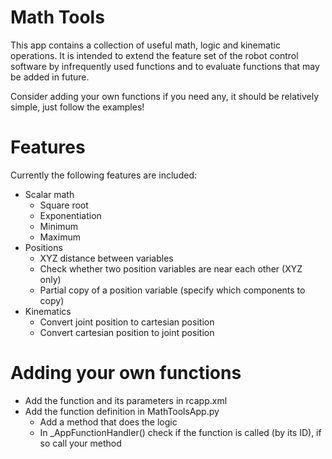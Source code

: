 # Math Tools

This app contains a collection of useful math, logic and kinematic operations. It is intended to extend the feature set of the robot control software by infrequently used functions and to evaluate functions that may be added in future.

Consider adding your own functions if you need any, it should be relatively simple, just follow the examples!

# Features
Currently the following features are included:
* Scalar math
  * Square root
  * Exponentiation
  * Minimum
  * Maximum
* Positions
  * XYZ distance between variables
  * Check whether two position variables are near each other (XYZ only)
  * Partial copy of a position variable (specify which components to copy)
* Kinematics
  * Convert joint position to cartesian position
  * Convert cartesian position to joint position

# Adding your own functions
* Add the function and its parameters in rcapp.xml
* Add the function definition in MathToolsApp.py
  * Add a method that does the logic
  * In _AppFunctionHandler() check if the function is called (by its ID), if so call your method